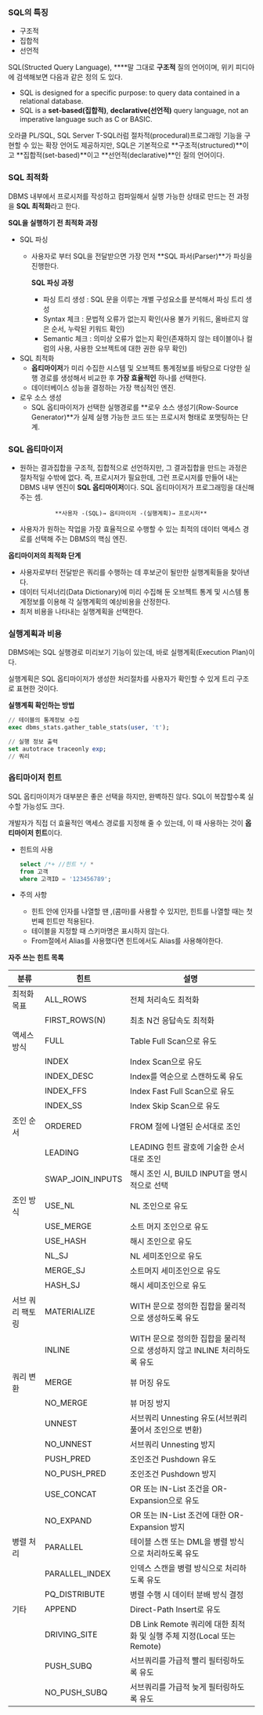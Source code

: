 ### **SQL의 특징**

- 구조적
- 집합적
- 선언적

SQL(Structed Query Language), ****말 그대로 **구조적** 질의 언어이며, 위키 피디아에 검색해보면 다음과 같은 정의 도 있다.

- SQL is designed for a specific purpose: to query data contained in a relational database.
- SQL is a **set-based(집합적)**, **declarative(선언적)** query language, not an imperative language such as C or BASIC.

오라클 PL/SQL, SQL Server T-SQL러럼 절차적(procedural)프로그래밍 기능을 구현할 수 있는 확장 언어도 제공하지만, SQL은 기본적으로 **구조적(structured)**이고 **집합적(set-based)**이고 **선언적(declarative)**인 질의 언어이다.

### SQL 최적화

DBMS 내부에서 프로시저를 작성하고 컴파일해서 실행 가능한 상태로 만드는 전 과정을 **SQL 최적화**라고 한다.

**SQL을 실행하기 전 최적화 과정**

- SQL 파싱
    - 사용자로 부터 SQL을 전달받으면 가장 먼저 **SQL 파서(Parser)**가 파싱을 진행한다.
        
        **SQL 파싱 과정**
        
        - 파싱 트리 생성 : SQL 문을 이루는 개별 구성요소를 분석해서 파싱 트리 생성
        - Syntax 체크 : 문법적 오류가 없는지 확인(사용 불가 키워드, 올바르지 않은 순서, 누락된 키워드 확인)
        - Semantic 체크 : 의미상 오류가 없는지 확인(존재하지 않는 테이블이나 컬럼의 사용, 사용한 오브젝트에 대한 권한 유무 확인)
- SQL 최적화
    - **옵티마이저**가 미리 수집한 시스템 및 오브젝트 통계정보를 바탕으로 다양한 실행 경로를 생성해서 비교한 후 **가장 효율적인** 하나를 선택한다.
    - 데이터베이스 성능을 결정하는 가장 핵심적인 엔진.
- 로우 소스 생성
    - SQL 옵티마이저가 선택한 실행경로를 **로우 소스 생성기(Row-Source Generator)**가 실제 실행 가능한 코드 또는 프로시저 형태로 포맷팅하는 단계.

### **SQL 옵티마이저**

- 원하는 결과집합을 구조적, 집합적으로 선언하지만, 그 결과집합을 만드는 과정은 절차적일 수밖에 없다. 즉, 프로시저가 필요한데, 그런 프로시저를 만들어 내는 DBMS 내부 엔진이 **SQL 옵티마이저**이다. SQL 옵티마이저가 프로그래밍을 대신해 주는 셈.
    
    ```
              **사용자 -(SQL)→ 옵티마이저 -(실행계획)→ 프로시저**
    ```
    
- 사용자가 원하는 작업을 가장 효율적으로 수행할 수 있는 최적의 데이터 액세스 경로를 선택해 주는 DBMS의 핵심 엔진.
    

**옵티마이저의 최적화 단계**

- 사용자로부터 전달받은 쿼리를 수행하는 데 후보군이 될만한 실행계획들을 찾아낸다.
- 데이터 딕셔너리(Data Dictionary)에 미리 수집해 둔 오브젝트 통계 및 시스템 통계정보를 이용해 각 실행계획의 예상비용을 산정한다.
- 최저 비용을 나타내는 실행계획을 선택한다.

### 실행계획과 비용

DBMS에는 SQL 실행경로 미리보기 기능이 있는데, 바로 실행계획(Execution Plan)이다.

실행계획은 SQL 옵티마이저가 생성한 처리절차를 사용자가 확인할 수 있게 트리 구조로 표현한 것이다.

**실행계획 확인하는 방법**

```sql
// 테이블의 통계정보 수집
exec dbms_stats.gather_table_stats(user, 't');

// 실행 정보 출력
set autotrace traceonly exp;
// 쿼리
```

### 옵티마이저 힌트

SQL 옵티마이저가 대부분은 좋은 선택을 하지만, 완벽하진 않다. SQL이 복잡할수록 실수할 가능성도 크다.

개발자가 직접 더 효율적인 액세스 경로를 지정해 줄 수 있는데, 이 때 사용하는 것이 **옵티마이저 힌트**이다.

- 힌트의 사용
    
    ```sql
    select /*+ //힌트 */ *
    from 고객
    where 고객ID = '123456789';
    ```
    
- 주의 사항
    
    - 힌트 안에 인자를 나열할 땐 ,(콤마)를 사용할 수 있지만, 힌트를 나열할 때는 첫 번째 힌트만 적용된다.
    - 테이블을 지정할 때 스키마명은 표시하지 않는다.
    - From절에서 Alias를 사용했다면 힌트에서도 Alias를 사용해야한다.

**자주 쓰는** **힌트 목록**

| 분류        | 힌트               | 설명                                                    |
| --------- | ---------------- | ----------------------------------------------------- |
| 최적화 목표    | ALL_ROWS         | 전체 처리속도 최적화                                           |
|           | FIRST_ROWS(N)    | 최초 N건 응답속도 최적화                                        |
| 액세스 방식    | FULL             | Table Full Scan으로 유도                                  |
|           | INDEX            | Index Scan으로 유도                                       |
|           | INDEX_DESC       | Index를 역순으로 스캔하도록 유도                                  |
|           | INDEX_FFS        | Index Fast Full Scan으로 유도                             |
|           | INDEX_SS         | Index Skip Scan으로 유도                                  |
| 조인 순서     | ORDERED          | FROM 절에 나열된 순서대로 조인                                   |
|           | LEADING          | LEADING 힌트 괄호에 기술한 순서대로 조인                            |
|           | SWAP_JOIN_INPUTS | 해시 조인 시, BUILD INPUT을 명시적으로 선택                        |
| 조인 방식     | USE_NL           | NL 조인으로 유도                                            |
|           | USE_MERGE        | 소트 머지 조인으로 유도                                         |
|           | USE_HASH         | 해시 조인으로 유도                                            |
|           | NL_SJ            | NL 세미조인으로 유도                                          |
|           | MERGE_SJ         | 소트머지 세미조인으로 유도                                        |
|           | HASH_SJ          | 해시 세미조인으로 유도                                          |
| 서브 쿼리 팩토링 | MATERIALIZE      | WITH 문으로 정의한 집합을 물리적으로 생성하도록 유도                       |
|           | INLINE           | WITH 문으로 정의한 집합을 물리적으로 생성하지 않고 INLINE 처리하도록 유도        |
| 쿼리 변환     | MERGE            | 뷰 머징 유도                                               |
|           | NO_MERGE         | 뷰 머징 방지                                               |
|           | UNNEST           | 서브쿼리 Unnesting 유도(서브쿼리 풀어서 조인으로 변환)                   |
|           | NO_UNNEST        | 서브쿼리 Unnesting 방지                                     |
|           | PUSH_PRED        | 조인조건 Pushdown 유도                                      |
|           | NO_PUSH_PRED     | 조인조건 Pushdown 방지                                      |
|           | USE_CONCAT       | OR 또는 IN-List 조건을 OR-Expansion으로 유도                   |
|           | NO_EXPAND        | OR 또는 IN-List 조건에 대한 OR-Expansion 방지                  |
| 병렬 처리     | PARALLEL         | 테이블 스캔 또는 DML을 병렬 방식으로 처리하도록 유도                       |
|           | PARALLEL_INDEX   | 인덱스 스캔을 병렬 방식으로 처리하도록 유도                              |
|           | PQ_DISTRIBUTE    | 병렬 수행 시 데이터 분배 방식 결정                                  |
| 기타        | APPEND           | Direct-Path Insert로 유도                                |
|           | DRIVING_SITE     | DB Link Remote 쿼리에 대한 최적화 및 실행 주체 지정(Local 또는 Remote) |
|           | PUSH_SUBQ        | 서브쿼리를 가급적 빨리 필터링하도록 유도                                |
|           | NO_PUSH_SUBQ     | 서브쿼리를 가급적 늦게 필터링하도록 유도                                |